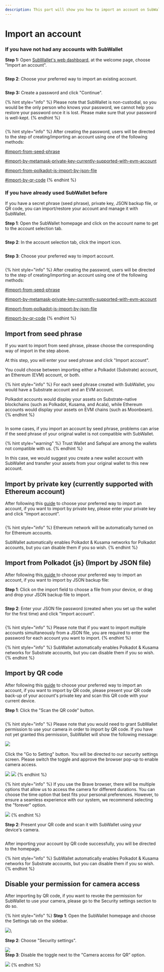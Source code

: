 ```yaml
---
description: This part will show you how to import an account on SubWallet.
---
```


# Import an account

### If you have not had any accounts with SubWallet

**Step 1:** Open [SubWallet's web dashboard](https://web.subwallet.app/welcome), at the welcome page, choose "Import an account".&#x20;

<figure><img src="../../.gitbook/assets/image (1738).png" alt=""><figcaption></figcaption></figure>

**Step 2**: Choose your preferred way to import an existing account.

<figure><img src="../../.gitbook/assets/image (521).png" alt=""><figcaption></figcaption></figure>

**Step 3:** Create a password and click "Continue".

{% hint style="info" %}
Please note that SubWallet is non-custodial, so you would be the only person who knows your password, we cannot help you restore your password once it is lost. Please make sure that your password is well-kept.
{% endhint %}

<figure><img src="../../.gitbook/assets/image (522).png" alt=""><figcaption></figcaption></figure>

{% hint style="info" %}
After creating the password, users will be directed to the step of creating/importing an account using one of the following methods:

[#import-from-seed-phrase](import-an-account.md#import-from-seed-phrase "mention")

[#import-by-metamask-private-key-currently-supported-with-evm-account](import-an-account.md#import-by-metamask-private-key-currently-supported-with-evm-account "mention")

[#import-from-polkadot-js-import-by-json-file](import-an-account.md#import-from-polkadot-js-import-by-json-file "mention")

[#import-by-qr-code](import-an-account.md#import-by-qr-code "mention")
{% endhint %}

### If you have already used SubWallet before

If you have a secret phrase (seed phrase), private key, JSON backup file, or QR code, you can import/restore your account and manage it with SubWallet.

**Step 1**: Open the SubWallet homepage and click on the account name to get to the account selection tab.&#x20;

<figure><img src="../../.gitbook/assets/image (523).png" alt=""><figcaption></figcaption></figure>

**Step 2**: In the account selection tab, click the import icon.

<figure><img src="../../.gitbook/assets/image (524).png" alt=""><figcaption></figcaption></figure>

**Step 3**: Choose your preferred way to import account.

<figure><img src="../../.gitbook/assets/image (525).png" alt=""><figcaption></figcaption></figure>

{% hint style="info" %}
After creating the password, users will be directed to the step of creating/importing an account using one of the following methods:

[#import-from-seed-phrase](import-an-account.md#import-from-seed-phrase "mention")

[#import-by-metamask-private-key-currently-supported-with-evm-account](import-an-account.md#import-by-metamask-private-key-currently-supported-with-evm-account "mention")

[#import-from-polkadot-js-import-by-json-file](import-an-account.md#import-from-polkadot-js-import-by-json-file "mention")

[#import-by-qr-code](import-an-account.md#import-by-qr-code "mention")
{% endhint %}

## Import from seed phrase

If you want to import from seed phrase, please choose the corresponding way of import in the step above.

At this step, you will enter your seed phrase and click "Import account".&#x20;

You could choose between importing either a Polkadot (Substrate) account, an Ethereum (EVM) account, or both.&#x20;

{% hint style="info" %}
For each seed phrase created with SubWallet, you would have a Substrate account and an EVM account.&#x20;

Polkadot accounts would display your assets on Substrate-native blockchains (such as Polkadot, Kusama, and Acala), while Ethereum accounts would display your assets on EVM chains (such as Moonbeam).&#x20;
{% endhint %}

<figure><img src="../../.gitbook/assets/image (526).png" alt=""><figcaption></figcaption></figure>

In some cases, if you import an account by seed phrase, problems can arise if the seed phrase of your original wallet is not compatible with SubWallet.&#x20;

{% hint style="warning" %}
Trust Wallet and Safepal are among the wallets not compatible with us.&#x20;
{% endhint %}

In this case, we would suggest you create a new wallet account with SubWallet and transfer your assets from your original wallet to this new account.&#x20;

## Import by private key (currently supported with Ethereum account)

After following this [guide](import-an-account.md#if-you-have-not-had-any-accounts-with-subwallet) to choose your preferred way to import an account, if you want to import by private key, please enter your private key and click "Import account".

<figure><img src="../../.gitbook/assets/image (527).png" alt=""><figcaption></figcaption></figure>

{% hint style="info" %}
Ethereum network will be automatically turned on for Ethereum accounts.

SubWallet automatically enables Polkadot & Kusama networks for Polkadot accounts, but you can disable them if you so wish.&#x20;
{% endhint %}

## Import from Polkadot {js} (Import by JSON file)

After following this[ guide ](import-an-account.md#if-you-have-not-had-any-accounts-with-subwallet)to choose your preferred way to import an account, if you want to import by JSON backup file:

**Step 1**: Click on the import field to choose a file from your device, or drag and drop your JSON backup file to import.

<figure><img src="../../.gitbook/assets/image (528).png" alt=""><figcaption></figcaption></figure>

**Step 2**: Enter your JSON file password (created when you set up the wallet for the first time) and click "Import account".&#x20;

<figure><img src="../../.gitbook/assets/image (529).png" alt=""><figcaption></figcaption></figure>

{% hint style="info" %}
Please note that if you want to import multiple accounts simultaneously from a JSON file, you are required to enter the password for each account you want to import.
{% endhint %}

{% hint style="info" %}
SubWallet automatically enables Polkadot & Kusama networks for Substrate accounts, but you can disable them if you so wish.
{% endhint %}

## Import by QR code

After following this [guide](import-an-account.md#if-you-have-not-had-any-accounts-with-subwallet) to choose your preferred way to import an account, if you want to import by QR code, please present your QR code back-up of your account's private key and scan this QR code with your current device.&#x20;

**Step 1**: Click the "Scan the QR code" button.

<figure><img src="../../.gitbook/assets/image (530).png" alt=""><figcaption></figcaption></figure>

{% hint style="info" %}
Please note that you would need to grant SubWallet permission to use your camera in order to import by QR code. If you have not yet granted this permission, SubWallet will show the following message:

![](<../../.gitbook/assets/image (533).png>)\
\
Click the "Go to Setting" button. You will be directed to our security settings screen. Please switch the toggle and approve the browser pop-up to enable camera access.

![](<../../.gitbook/assets/image (534).png>) ![](<../../.gitbook/assets/image (535).png>)
{% endhint %}

{% hint style="info" %}
If you use the Brave browser, there will be multiple options that allow us to access the camera for different durations. You can choose the time option that best fits your personal preferences. However, to ensure a seamless experience with our system, we recommend selecting the "forever" option.

![](<../../.gitbook/assets/image (543).png>)
{% endhint %}



**Step 2**: Present your QR code and scan it with SubWallet using your device's camera.&#x20;

<figure><img src="../../.gitbook/assets/image (537).png" alt=""><figcaption></figcaption></figure>

After importing your account by QR code successfully, you will be directed to the homepage.&#x20;

{% hint style="info" %}
SubWallet automatically enables Polkadot & Kusama networks for Substrate accounts, but you can disable them if you so wish.
{% endhint %}

## Disable your permission for camera access

After importing by QR code, if you want to revoke the permission for SubWallet to use your camera, please go to the Security settings section to do so.

{% hint style="info" %}
**Step 1**: Open the SubWallet homepage and choose the Settings tab on the sidebar.

![](<../../.gitbook/assets/image (1675).png>)\


**Step 2**: Choose "Security settings".

![](<../../.gitbook/assets/image (541).png>)\
**Step 3**: Disable the toggle next to the "Camera access for QR" option.&#x20;

![](<../../.gitbook/assets/image (540).png>)
{% endhint %}
